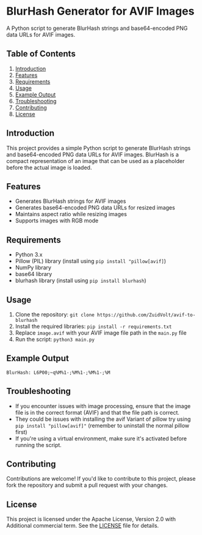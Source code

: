 **BlurHash Generator for AVIF Images**
=====================================

A Python script to generate BlurHash strings and base64-encoded PNG data URLs for AVIF images.

**Table of Contents**
-----------------

1. [Introduction](#introduction)
2. [Features](#features)
3. [Requirements](#requirements)
4. [Usage](#usage)
5. [Example Output](#example-output)
6. [Troubleshooting](#troubleshooting)
7. [Contributing](#contributing)
8. [License](#license)

**Introduction**
---------------

This project provides a simple Python script to generate BlurHash strings and base64-encoded PNG data URLs for AVIF images. BlurHash is a compact representation of an image that can be used as a placeholder before the actual image is loaded.

**Features**
------------

* Generates BlurHash strings for AVIF images
* Generates base64-encoded PNG data URLs for resized images
* Maintains aspect ratio while resizing images
* Supports images with RGB mode

**Requirements**
---------------

* Python 3.x
* Pillow (PIL) library (install using `pip install "pillow[avif]`)
* NumPy library
* base64 library
* blurhash library (install using `pip install blurhash`)

**Usage**
-----

1. Clone the repository: `git clone https://github.com/ZuidVolt/avif-to-blurhash`
2. Install the required libraries: `pip install -r requirements.txt`
3. Replace `image.avif` with your AVIF image file path in the `main.py` file
4. Run the script: `python3 main.py`

**Example Output**
-----------------

`BlurHash: L6P00;~q%M%1-;%M%1-;%M%1-;%M`

**Troubleshooting**
-----------------

* If you encounter issues with image processing, ensure that the image file is in the correct format (AVIF) and that the file path is correct.
* They could be issues with installing the avif Variant of pillow try using `pip install "pillow[avif]"` (remember to uninstall the normal pillow first)
* If you're using a virtual environment, make sure it's activated before running the script.

**Contributing**
------------

Contributions are welcome! If you'd like to contribute to this project, please fork the repository and submit a pull request with your changes.

**License**
-------

This project is licensed under the Apache License, Version 2.0 with Additional commercial term. See the [LICENSE](LICENSE) file for details.
